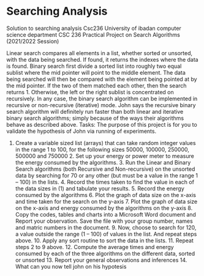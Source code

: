 # Searching Analysis
 Solution to searching analysis Csc236 University of ibadan computer science department
CSC 236 Practical Project on Search Algorithms (2021/2022 Session)

Linear search compares all elements in a list, whether sorted or unsorted, with the data being searched. If found, it returns the indexes where the data is found.
Binary search first divide a sorted list into roughly two equal sublist where the mid pointer will point to the middle element. The data being searched will then be compared with the element being pointed at by the mid pointer. If the two of them matched each other, then the search returns 1. Otherwise, the left or the right sublist is concentrated on recursively. In any case, the binary search algorithm can be implemented in recursive or non-recursive (iterative) mode.
John says the recursive binary search algorithm will definitely run faster than both linear and iterative binary search algorithms; simply because of the ways their algorithms behave as described above.
Tasks: The purpose of this project is for you to validate the hypothesis of John via running of experiments.
1. Create a variable sized list (arrays) that can take random integer values in the range 1 to 100, for the following sizes 50000, 100000, 250000, 500000 and 750000 2. Set up your energy or power meter to measure the energy consumed by the algorithms. 3. Run the Linear and Binary Search algorithms (both Recursive and Non-recursive) on the unsorted data by searching for 70 or any other (but must be a value in the range 1 – 100) in the lists. 4. Record the times taken to find the value in each of the data sizes in (1) and tabulate your results. 5. Record the energy consumed by the algorithms 6. Plot the graph of data size on the x-axis and time taken for the search on the y-axis 7. Plot the graph of data size on the x-axis and energy consumed by the algorithms on the y-axis 8. Copy the codes, tables and charts into a Microsoft Word document and Report your observation. Save the file with your group number, names and matric numbers in the document. 9. Now, choose to search for 120, a value outside the range (1 – 100) of values in the list. And repeat steps above. 10. Apply any sort routine to sort the data in the lists. 11. Repeat steps 2 to 9 above. 12. Compute the average times and energy consumed by each of the three algorithms on the different data, sorted or unsorted 13. Report your general observations and inferences 14. What can you now tell john on his hypotesis